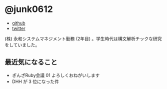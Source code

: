 # @junk0612

* [github](https://github.com/junk0612)
* [twitter](https://twitter.com/junk0612)

(株) 永和システムマネジメント勤務 (2年目) 。学生時代は構文解析チックな研究をしていました。

## 最近気になること

- ぎんざRuby会議 01 よろしくおねがいします
- DHH が 3 位になった件
